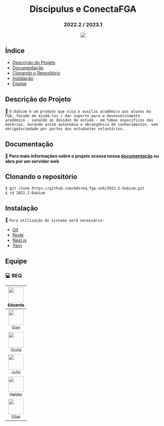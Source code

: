 

<h1 align="center"> Discipulus e ConectaFGA </h1>
<h3 align="center"> 2022.2 / 2023.1</h3>

<p align="center">
<img src="http://img.shields.io/static/v1?label=STATUS&message=COMPLETE&color=RED&style=for-the-badge"/>
</p>

## Índice 

* [Descrição do Projeto](#descrição-do-projeto)
* [Documentação](#documentação)
* [Clonando o Repositório](#clonando-o-repositório)
* [Instalação](#instalação)
* [Equipe](#equipe)

## Descrição do Projeto

:pushpin: `O Dubium é um produto que visa o auxílio acadêmico aos alunos da FGA, focado em ajudá-los / dar suporte para o desenvolvimento acadêmico - sanando as dúvidas de estudo - em temas específicos das matérias. Gerando assim autonomia e abrangência de conhecimentos, sem obrigatoriedade por partes dos estudantes voluntários.` 

## Documentação

:open_file_folder: **Para mais informações sobre o projeto acesse nossa <a href="https://github.com/mdsreq-fga-unb/2023.1-Dubium2.0.git">documentação</a> ou abra por um servidor web**

## Clonando o repositório
```bash
$ git clone https://github.com/mdsreq-fga-unb/2022.2-Dubium.git
$ cd 2022.2-Dubium
```
<!-- ### Executando o projeto -->

## Instalação
:page_facing_up: `Para utilização do sistema será necessário: `

- [Git](https://git-scm.com/)
- [Node](https://nodejs.org/en/)
- [Nest.js](https://nestjs.com/)
- [Yarn](https://yarnpkg.com/)

## Equipe

### :computer: REQ
| [<img src="https://avatars.githubusercontent.com/u/60516644?v=4" width=50><br><sub>Eduarda</sub>](https://github.com/erteduarda) 
| :---: |
| [<img src="https://avatars.githubusercontent.com/u/54555302?v=4" width=50><br><sub>Gian</sub>](https://github.com/GianMedeiros) | :---: |
| [<img src="https://avatars.githubusercontent.com/u/54143767?v=4" width=50><br><sub>Giulia</sub>](https://github.com/alcantaragiubs) | :---: |
| [<img src="https://avatars.githubusercontent.com/u/78378116?v=4" width=50><br><sub>Julio</sub>](https://github.com/Julio-eng) | :---: |
| [<img src="https://avatars.githubusercontent.com/u/78388335?v=4" width=50><br><sub>Helder</sub>](https://github.com/F1reFinger) | :---: |
| [<img src="https://avatars.githubusercontent.com/u/78981008?v=4" width=50><br><sub>Silas</sub>](https://github.com/Silas-neres)| :---: |
